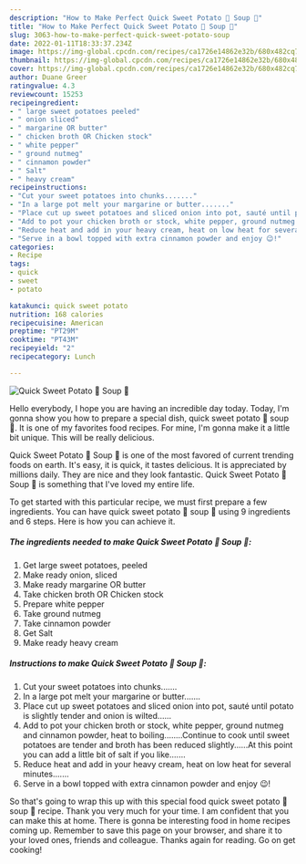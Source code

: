 ```yaml
---
description: "How to Make Perfect Quick Sweet Potato 🍠 Soup 🥣"
title: "How to Make Perfect Quick Sweet Potato 🍠 Soup 🥣"
slug: 3063-how-to-make-perfect-quick-sweet-potato-soup
date: 2022-01-11T18:33:37.234Z
image: https://img-global.cpcdn.com/recipes/ca1726e14862e32b/680x482cq70/quick-sweet-potato-soup-recipe-main-photo.jpg
thumbnail: https://img-global.cpcdn.com/recipes/ca1726e14862e32b/680x482cq70/quick-sweet-potato-soup-recipe-main-photo.jpg
cover: https://img-global.cpcdn.com/recipes/ca1726e14862e32b/680x482cq70/quick-sweet-potato-soup-recipe-main-photo.jpg
author: Duane Greer
ratingvalue: 4.3
reviewcount: 15253
recipeingredient:
- " large sweet potatoes peeled"
- " onion sliced"
- " margarine OR butter"
- " chicken broth OR Chicken stock"
- " white pepper"
- " ground nutmeg"
- " cinnamon powder"
- " Salt"
- " heavy cream"
recipeinstructions:
- "Cut your sweet potatoes into chunks......."
- "In a large pot melt your margarine or butter......."
- "Place cut up sweet potatoes and sliced onion into pot, sauté until potato is slightly tender and onion is wilted......"
- "Add to pot your chicken broth or stock, white pepper, ground nutmeg and cinnamon powder, heat to boiling........Continue to cook until sweet potatoes are tender and broth has been reduced slightly......At this point you can add a little bit of salt if you like......."
- "Reduce heat and add in your heavy cream, heat on low heat for several minutes......."
- "Serve in a bowl topped with extra cinnamon powder and enjoy 😉!"
categories:
- Recipe
tags:
- quick
- sweet
- potato

katakunci: quick sweet potato 
nutrition: 168 calories
recipecuisine: American
preptime: "PT29M"
cooktime: "PT43M"
recipeyield: "2"
recipecategory: Lunch

---
```



![Quick Sweet Potato 🍠 Soup 🥣](https://img-global.cpcdn.com/recipes/ca1726e14862e32b/680x482cq70/quick-sweet-potato-soup-recipe-main-photo.jpg)

Hello everybody, I hope you are having an incredible day today. Today, I'm gonna show you how to prepare a special dish, quick sweet potato 🍠 soup 🥣. It is one of my favorites food recipes. For mine, I'm gonna make it a little bit unique. This will be really delicious.



Quick Sweet Potato 🍠 Soup 🥣 is one of the most favored of current trending foods on earth. It's easy, it is quick, it tastes delicious. It is appreciated by millions daily. They are nice and they look fantastic. Quick Sweet Potato 🍠 Soup 🥣 is something that I've loved my entire life.


To get started with this particular recipe, we must first prepare a few ingredients. You can have quick sweet potato 🍠 soup 🥣 using 9 ingredients and 6 steps. Here is how you can achieve it.

<!--inarticleads1-->

##### The ingredients needed to make Quick Sweet Potato 🍠 Soup 🥣:

1. Get  large sweet potatoes, peeled
1. Make ready  onion, sliced
1. Make ready  margarine OR butter
1. Take  chicken broth OR Chicken stock
1. Prepare  white pepper
1. Take  ground nutmeg
1. Take  cinnamon powder
1. Get  Salt
1. Make ready  heavy cream




<!--inarticleads2-->

##### Instructions to make Quick Sweet Potato 🍠 Soup 🥣:

1. Cut your sweet potatoes into chunks.......
1. In a large pot melt your margarine or butter.......
1. Place cut up sweet potatoes and sliced onion into pot, sauté until potato is slightly tender and onion is wilted......
1. Add to pot your chicken broth or stock, white pepper, ground nutmeg and cinnamon powder, heat to boiling........Continue to cook until sweet potatoes are tender and broth has been reduced slightly......At this point you can add a little bit of salt if you like.......
1. Reduce heat and add in your heavy cream, heat on low heat for several minutes.......
1. Serve in a bowl topped with extra cinnamon powder and enjoy 😉!




So that's going to wrap this up with this special food quick sweet potato 🍠 soup 🥣 recipe. Thank you very much for your time. I am confident that you can make this at home. There is gonna be interesting food in home recipes coming up. Remember to save this page on your browser, and share it to your loved ones, friends and colleague. Thanks again for reading. Go on get cooking!
